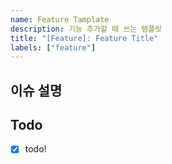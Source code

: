 ```yaml
---
name: Feature Tamplate
description: 기능 추가할 때 쓰는 템플릿
title: "[Feature]: Feature Title"
labels: ["feature"]
---
```

## 이슈 설명
<!-- 이슈 설명 -->

## Todo
<!-- todoList -->
- [x] todo!

